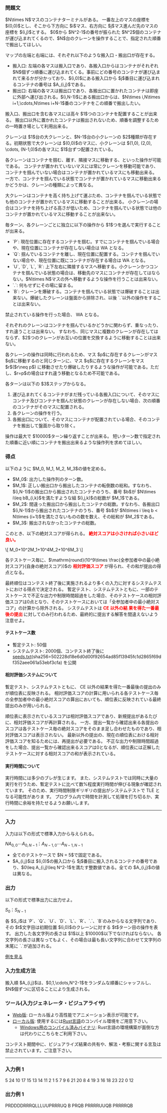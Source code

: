 
<div>

<span>

<span>

<div>

<section>

### **問題文**

<p>
$N\times N$マスのコンテナターミナルがある。
一番左上のマスの座標を $(0,0)$とし、そこから下方向に $i$マス、右方向に $j$マス進んだ先のマスの座標を $(i,j)$とする。
$0$から $N^2-1$の番号が振られた $N^2$個のコンテナが運び込まれてくるので、$N$台のクレーンを操作することで、指定された順番で搬出してほしい。
</p>

<p>
マップの左端と右端には、それぞれ以下のような搬入口・搬出口が存在する。
</p>

<ul>

<li>
搬入口: 左端の各マスは搬入口であり、各搬入口からはコンテナがそれぞれ $N$個ずつ順番に運び込まれてくる。事前にどの番号のコンテナが運び込まれて来るかが分かっており、$(i,0)$にある搬入口から $j$番目に運び込まれるコンテナの番号は $A_{i,j}$である。
</li>

<li>
搬出口: 右端の各マスは搬出口であり、各搬出口に置かれたコンテナは即座に外部へ運び出される。$(i,N-1)$にある搬出口からは、$N\times i,N\times i+1,\cdots,N\times i+N-1$番のコンテナをこの順番で搬出したい。
</li>

</ul>

<p>
搬入口、搬出口を含む各マスには高々 $1$つのコンテナを配置することが出来る。
搬出口以外に置かれたコンテナは搬出されないため、順番を調整するための一時置き場として利用出来る。
</p>

<p>
クレーンは $1$台の大クレーンと、$N-1$台の小クレーンの $2$種類が存在する。初期状態で大クレーンは $(0,0)$のマスに、小クレーンは $(1,0), (2,0), \cdots, (N-1,0)$の各マスに $1$台ずつ配置されている。
</p>

<p>
各クレーンはコンテナを掴む、離す、隣接マスに移動する、といった操作が可能である。
コンテナが置かれていないマスには常にクレーンを移動可能であり、コンテナを掴んでいない場合はコンテナが置かれているマスにも移動出来る。
一方で、コンテナを掴んでいる状態でコンテナが置かれているマスに移動出来るかどうかは、クレーンの種類によって異なる。
</p>

<p>
大クレーンはコンテナを高く持ち上げて運ぶため、コンテナを掴んでいる状態でも他のコンテナが置かれているマスに移動することが出来る。
小クレーンの場合はコンテナを持ち上げる高さが低いため、コンテナを掴んでいる状態では他のコンテナが置かれているマスに移動することが出来ない。
</p>

<p>
毎ターン、各クレーンごとに独立に以下の操作から $1$つを選んで実行することが出来る。
</p>

<ul>

<li>
`P`: 現在位置に存在するコンテナを掴む。すでにコンテナを掴んでいる場合や、現在位置にコンテナが存在しない場合は 
<span>
WA
</span>
となる。
</li>

<li>
`Q`: 掴んでいるコンテナを離し、現在位置に配置する。コンテナを掴んでいない場合や、現在位置に既にコンテナが存在する場合は 
<span>
WA
</span>
となる。
</li>

<li>
`U`, `D`, `L`, `R`: 上下左右に隣接するマスへ移動する。小クレーンかつコンテナを掴んでいる状態の場合は、移動先のマスにコンテナが存在してはならない。$N\times N$マスの外へ移動するような操作を行うことは出来ない。
</li>

<li>
`.`: 何もせずにその場に留まる。
</li>

<li>
`B`: クレーンを爆破する。コンテナを掴んでいる状態では爆破することは出来ない。爆破したクレーンは盤面から排除され、以後 `.`以外の操作をすることは出来ない。
</li>

</ul>

<p>
禁止されている操作を行った場合、
<span>
WA
</span>
となる。
</p>

<p>
それぞれのクレーンはコンテナを掴んでいるかどうかに関わらず、重なったり、すれ違うことは出来ない。
すなわち、同じマスに複数のクレーンが存在してはならず、$2$つのクレーンがお互いの位置を交換するように移動することは出来ない。
</p>

<p>
各クレーンの操作は同時に行われるため、マス $p$に存在するクレーンがマス $q$に移動するのと同じターンに、マス $q$に存在するクレーンをマス $r$($r\neq p$) に移動させたり爆破したりするような操作が可能である。ただし、$r=p$の場合はすれ違う移動となるため不可能である。
</p>

<p>
各ターンは以下の $3$ステップからなる。
</p>

<ol>

<li>
運び込まれてくるコンテナがまだ残っている各搬入口について、そのマスにコンテナ及びコンテナを掴んだ状態のクレーンが存在しない場合、次の順番のコンテナがそのマスに配置される。
</li>

<li>
各クレーンの操作を行う。
</li>

<li>
各搬出口について、そのマスにコンテナが配置されている場合、そのコンテナを搬出して盤面から取り除く。
</li>

</ol>

<p>
操作は最大で $10000$ターン繰り返すことが出来る。
短いターン数で指定された順番に近い順にコンテナを搬出出来るような操作列を求めてほしい。
</p>

</section>

</div>

<div>

<section>

### **得点**

<p>
以下のように $M_0, M_1, M_2, M_3$の値を定める。
</p>

<ul>

<li>
$M_0$: 出力した操作列のターン数。
</li>

<li>
$M_1$: 正しい搬出口から搬出したコンテナの転倒数の総和。すなわち、$(i,N-1)$の搬出口から搬出されたコンテナのうち、番号 $b$が $N\times i\leq b<N\times (i+1)$を満たすようなものを、搬出した順に $B_{i,0},\cdots,B_{i,n_i-1}$としたとき、$0\leq j < k < n_i$、$B_{i,j}>B_{i,k}$を満たすような組 $(i,j,k)$の総数が $M_1$である。
</li>

<li>
$M_2$: 間違った搬出口から搬出したコンテナの総数。すなわち、各搬出口 $(i,N-1)$から搬出されたコンテナのうち、番号 $b$が $N\times i \leq b < N\times (i+1)$を満たさないものの数を数え、その総和が $M_2$である。
</li>

<li>
$M_3$: 搬出されなかったコンテナの総数。
</li>

</ul>

<p>
このとき、以下の絶対スコアが得られる。

<font color="red">
<strong>
絶対スコアは小さければ小さいほど良い。
</strong>
</font>

</p>

<p>
\[
M_0+10^2M_1+10^4M_2+10^6M_3
\]
</p>

<p>
各テストケース毎に、$\mathrm{round}(10^9\times \frac{全参加者中の最小絶対スコア}{自身の絶対スコア})$の
<font color="red">
<strong>
相対評価スコア
</strong>
</font>
が得られ、その和が提出の得点となる。
</p>

<p>
最終順位はコンテスト終了後に実施されるより多くの入力に対するシステムテストにおける得点で決定される。
暫定テスト、システムテストともに、一部のテストケースで不正な出力や制限時間超過をした場合、そのテストケースの相対評価スコアは0点となり、そのテストケースにおいては「全参加者中の最小絶対スコア」の計算から除外される。
システムテストは
<font color="red">
<strong>

<span>
CE
</span>
以外の結
果を得た一番最後の提出
</strong>
</font>
に対してのみ行われるため、最終的に提出する解答を間違えないよう注意せよ。
</p>

#### **テストケース数**

<ul>

<li>
暫定テスト: 50個
</li>

<li>
システムテスト: 2000個、コンテスト終了後に <a href="https://img.atcoder.jp/ahc033/seeds.txt">seeds.txt</a>(sha256=502228d18e6d0d00f92654ad85f13945fc1d2865f69df352aee061a53ebf3cfa) を公開
</li>

</ul>

#### **相対評価システムについて**

<p>
暫定テスト、システムテストともに、
<span>
CE
</span>
以外の結果を得た一番最後の提出のみが順位表に反映される。
相対評価スコアの計算に用いられる各テストケース毎の全参加者中の最小絶対スコアの算出においても、順位表に反映されている最終提出のみが用いられる。
</p>

<p>
順位表に表示されているスコアは相対評価スコアであり、新規提出があるたびに、相対評価スコアが再計算される。
一方、提出一覧から確認出来る各提出のスコアは各テストケース毎の絶対スコアをそのまま足し合わせたものであり、相対評価スコアは表示されない。
最新以外の提出の、現在の順位表における相対評価スコアを知るためには、再提出が必要である。
不正な出力や制限時間超過をした場合、提出一覧から確認出来るスコアは0となるが、順位表には正解したテストケースに対する相対スコアの和が表示されている。
</p>

#### **実行時間について**

<p>
実行時間には多少のブレが生じます。
また、システムテストでは同時に大量の実行を行うため、暫定テストに比べて数%程度実行時間が伸びる現象が確認されています。
そのため、実行時間制限ギリギリの提出がシステムテストで
<span>
TLE
</span>
となる可能性がありま
す。
プログラム内で時間を計測して処理を打ち切るか、実行時間に余裕を持たせるようお願いします。
</p>

</section>

</div>

---

<div>

<div>

<section>

### **入力**

<p>
入力は以下の形式で標準入力から与えられる。
</p>

<div>

$N$$A_{0,0}$$\cdots$$A_{0,N-1}$$\vdots$$A_{N-1,0}$$\cdots$$A_{N-1,N-1}$
</div>

<ul>

<li>
全てのテストケースで $N = 5$で固定である。
</li>

<li>
$A_{i,j}$は $(i,0)$の搬入口から $j$番目に搬入されるコンテナの番号であり、$0\leq A_{i,j}\leq N^2-1$を満たす整数値である。全ての $A_{i,j}$の値は異なる。
</li>

</ul>

</section>

</div>

<div>

<section>

### **出力**

<p>
以下の形式で標準出力に出力せよ。
</p>

<div>

$S_0$$\vdots$$S_{N-1}$
</div>

<p>
各 $S_i$は `P`、`Q`、`U`、`D`、`L`、`R`、`.`、`B`のみからなる文字列であり、その $t$文字目は初期位置 $(i,0)$のクレーンに対する $t$ターン目の操作を表す。
出力した各文字列の長さは $1$以上 $10000$以下でなければならない。
各文字列の長さは異なってもよく、その場合は最も長い文字列に合わせて文字列の末尾に `.`が追加される。
</p>

<p>
<a href="https://img.atcoder.jp/ahc033/ELSlXTEw.html?lang=ja&seed=0&output=sample">例を見る</a>
</p>

</section>

</div>

<div>

<section>

### **入力生成方法**

<p>
搬入順 $A_{i,j}$は、$0,1,\cdots,N^2-1$をランダムな順番にシャッフルし、$N$個ずつに区切ることにより生成される。
</p>

</section>

</div>

<div>

<section>

### **ツール(入力ジェネレータ・ビジュアライザ)**

<ul>

<li>
<a href="https://img.atcoder.jp/ahc033/ELSlXTEw.html?lang=ja">Web版</a>: ローカル版より高性能でアニメーション表示が可能です。
</li>

<li>
<a href="https://img.atcoder.jp/ahc033/ELSlXTEw.zip">ローカル版</a>: 使用するには<a href="https://www.rust-lang.org/ja">Rust言語</a>のコンパイル環境をご用意下さい。
<ul>

<li>
<a href="https://img.atcoder.jp/ahc033/ELSlXTEw_windows.zip">Windows用のコンパイル済みバイナリ</a>: Rust言語の環境構築が面倒な方は代わりにこちらをご利用下さい。
</li>

</ul>

</li>

</ul>

<p>
コンテスト期間中に、ビジュアライズ結果の共有や、解法・考察に関する言及は禁止されています。ご注意下さい。
</p>

</section>

</div>

</div>

---

<div>

<section>

### **入力例 1**

<div>

5
24 10 17 15 13
14 11 2 1 5
7 9 6 21 20
8 4 19 3 16
18 23 22 0 12

</div>

</section>

</div>

<div>

<section>

### **出力例 1**

<div>

PRDDDDRRRQLLLUUPRRRUQ
B
PRQB
PRRRRUUQB
PRRRRQB

</div>

</section>

</div>

</span>

</span>

</div>
